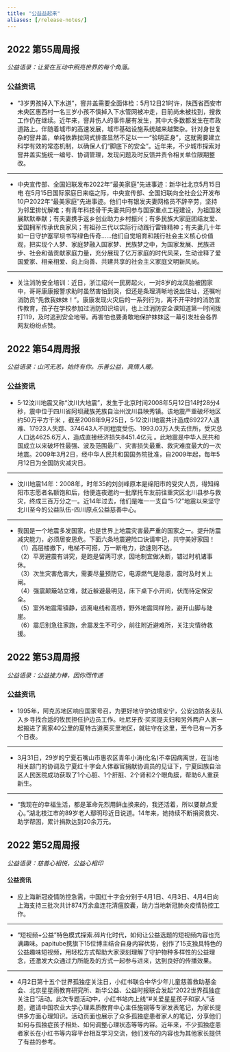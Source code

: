 ```yaml
---
title: "公益益起来"
aliases: [/release-notes/]
---
```


## 2022 第55周周报

*公益语录：让爱在互动中照亮世界的每个角落。*

### 公益资讯

+ “3岁男孩掉入下水道”，窨井盖需要全面体检：5月12日21时许，陕西省西安市未央区惠西村一名三岁小孩不慎掉入下水管网被冲走，目前尚未被找到，搜救工作仍在继续。近年来，窨井伤人的事件屡有发生，其中大多数都发生在市政道路上。伴随着城市的高速发展，城市基础设施系统越来越繁杂。针对身世复杂的窨井盖，单纯依靠拉网式排查显然不足以一一“验明正身”，这就需要建立科学有效的常态机制，以确保人们“脚底下的安全”。近年来，不少城市探索对窨井盖实施统一编号、协调管理，发现问题及时反馈并责令相关单位限期整改。
---

+ 中央宣传部、全国妇联发布2022年“最美家庭”先进事迹：新华社北京5月15日电 在5月15日国际家庭日来临之际，中央宣传部、全国妇联向全社会公开发布10户2022年“最美家庭”先进事迹。他们中有银发夫妻网格员不辞辛劳，坚持为邻里排忧解难；有青年科技骨干夫妻共同参与国家重点工程建设，为祖国发展默默奉献；有夫妻携手返乡创业助力乡村振兴；有多民族大家庭团结友爱、爱国拥军传承优良家风；有祖孙三代以实际行动践行雷锋精神；有夫妻几十年如一日守护塞罕坝书写绿色传奇……他们自觉培育和践行社会主义核心价值观，把实现个人梦、家庭梦融入国家梦、民族梦之中，为国家发展、民族进步、社会和谐贡献家庭力量，充分展现了亿万家庭的时代风采，生动诠释了爱国爱家、相亲相爱、向上向善、共建共享的社会主义家庭文明新风尚。
---

+ 关注消防安全培训：近日，浙江绍兴一民房起火，一对8岁的龙凤胎被困家中，哥哥康康报警求助时虽然害怕到哭，但还是条理清晰地说出住址，还嘱咐消防员“先救我妹妹！”。康康发现火灾后的一系列行为，离不开平时的消防宣传教育，孩子在学校参加过消防知识培训，也上过消防安全课知道第一时间拨打119，及时逃到安全地带。再害怕也要勇敢地保护妹妹这一幕引发社会各界网友纷纷点赞。

## 2022 第54周周报

*公益语录：山河无恙，始终有你。乐善公益，真情人暖。*

### 公益资讯

+ 5·12汶川地震又称“汶川大地震”，发生于北京时间2008年5月12日14时28分4秒，震中位于四川省阿坝藏族羌族自治州汶川县映秀镇。该地震严重破坏地区约50万平方千米 ，截至2008年9月25日，5·12汶川地震共计造成69227人遇难、17923人失踪、374643人不同程度受伤、1993.03万人失去住所，受灾总人口达4625.6万人，造成直接经济损失8451.4亿元 。此地震是中华人民共和国成立以来破坏性最强、波及范围最广、灾害损失最重、救灾难度最大的一次地震。2009年3月2日，经中华人民共和国国务院批准，自2009年起，每年5月12日为全国防灾减灾日。
---

+ 汶川地震14年：2008年，时年35的刘剑峰原本是绵阳市的受灾人员，得知绵阳市志愿者名额饱和后，他便连夜邀约一批摩托车友前往重灾区北川县参与救灾，终成三百万分之一。近14年过去，他们是唯一一支自“5·12”地震以来坚守北川至今的公益队伍-四川原点公益慈善中心。
---

+ 我国是一个地震多发国家，也是世界上地震灾害最严重的国家之一。提升防震减灾能力，必须居安思危。下面六条地震避险口诀请牢记，共守美好家园！  
（1）高层楼撤下，电梯不可搭，万一断电力，欲速则不达。  
（2）平房避震有讲究，是跑是留两可求，因地制宜做决断，错过时机诸事休。  
（3）次生灾害危害大，需要尽量预防它，电源燃气是隐患，震时及时关上闸。  
（4）强震颠簸站立难，就近躲避最明见，床下桌下小开间，伏而待定保安全。  
（5）室外地震需镇静，远离电线和高桥，野外地震同样险，避开山脚与陡崖。  
（6）震后别急往家跑，余震发生不可少，前往附近避难所，关注灾情待救援。 

## 2022 第53周周报

*公益语录：公益接力棒，因你而传递*

### 公益资讯

+ 1995年，阿克苏地区响应国家号召，为更好地守护边境安宁，公安边防各支队入乡寻找合适的牧民担任护边员工作。吐尼牙孜·买买提夫妇和另外两户人家一起搬进了离家40公里的夏特古道英买里地区，就驻守在这里，至今已有一万多个日夜。
---

+ 3月31日，29岁的宁夏石嘴山市惠农区青年小涛(化名)不幸因病离世，在当地相关部门的协调及宁夏红十字会人体器官捐献协调员的见证下，宁夏回族自治区人民医院成功获取了1个心脏、1个肝脏、2个肾和2个眼角膜，帮助6人重获新生。
---

+ “我现在的幸福生活，都是革命先烈用鲜血换来的，我还活着，所以要献点爱心。”湖北枝江市的89岁老人鄢明珍近日说道。14年来，她持续不断捐资救灾、助学帮困，累计捐款达到20余万元。

## 2022 第52周周报  

*公益语录：慈善心相悦，公益心相印*

#### 公益资讯

+ 应上海新冠疫情防控急需，中国红十字会分别于4月1日、4月3日、4月4日向上海支持三批次共计874万余盒连花清瘟胶囊，助力当地新冠肺炎疫情防控工作。
---

+ “短视频+公益”特色模式探索.碎片化时代，如何让公益选题的短视频内容也充满趣味。papitube携旗下15位博主结合自身内容优势，创作了15支独具特色的公益趣味短视频，用轻松方式帮助大家深刻理解了守护物种多样性的公益理念，还激发大众通过力所能及的方式一起参与进来，达到良好的传播效果。
---

+ 4月2日第十五个世界孤独症关注日，小红书联合中华少年儿童慈善救助基金会、北京星星雨教育研究所、新华公益、公益时报联合发起“2022世界孤独症关注日”活动。此次专题活动中，小红书站内上线“#关爱星星孩子和家人”话题，邀请中国农业大学心理素质教育中心主任施钢等专家发表笔记，为家长提供多方面心理知识。活动页面也展示了众多孤独症患者家人的笔记，分享他们如何与孤独症孩子相处、如何调整心理状态等等内容。近年来，不少孤独症患者家长在小红书等内容平台相互学习交流，他们发布的内容也为其他家长提供了有益的参考。
